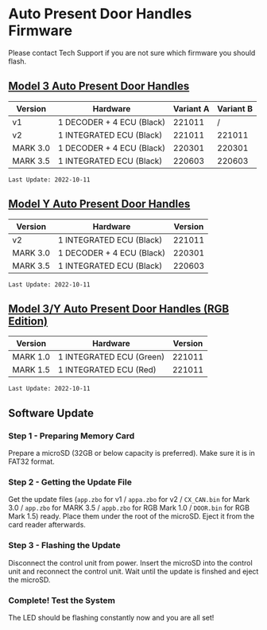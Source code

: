 # Auto Present Door Handles Firmware

Please contact Tech Support if you are not sure which firmware you should flash.

## [Model 3 Auto Present Door Handles](https://evoffer.com/product/model-3-auto-present-door-handles/)
| Version | Hardware | Variant A | Variant B |
| --- | --- | --- | --- |
| v1 | 1 DECODER + 4 ECU (Black) | 221011 | / |
| v2 | 1 INTEGRATED ECU (Black) | 221011 | 221011 |
| MARK 3.0 | 1 DECODER + 4 ECU (Black) | 220301 | 220301 |
| MARK 3.5 | 1 INTEGRATED ECU (Black) | 220603 | 220603 |

```
Last Update: 2022-10-11
```

## [Model Y Auto Present Door Handles](https://evoffer.com/product/model-y-auto-present-door-handles/)
| Version | Hardware | Version |
| --- | --- | --- |
| v2 | 1 INTEGRATED ECU (Black) | 221011 |
| MARK 3.0 | 1 DECODER + 4 ECU (Black) | 220301 |
| MARK 3.5 | 1 INTEGRATED ECU (Black) | 220603 |

```
Last Update: 2022-10-11
```

## [Model 3/Y Auto Present Door Handles (RGB Edition)](https://evoffer.com/product/model-3-auto-present-door-handles-rgb-edition/)
| Version | Hardware | Version |
| --- | --- | --- |
| MARK 1.0 | 1 INTEGRATED ECU (Green) | 221011 |
| MARK 1.5 | 1 INTEGRATED ECU (Red) | 221011 |
```
Last Update: 2022-10-11
```

## Software Update
### Step 1 - Preparing Memory Card
Prepare a microSD (32GB or below capacity is preferred).
Make sure it is in FAT32 format.

### Step 2 - Getting the Update File
Get the update files (`app.zbo` for v1 / `appa.zbo` for v2 / `CX_CAN.bin` for Mark 3.0 / `app.zbo` for MARK 3.5 / `appb.zbo` for RGB Mark 1.0 / `DOOR.bin` for RGB Mark 1.5) ready. Place them under the root of the microSD. Eject it from the card reader afterwards.

### Step 3 - Flashing the Update
Disconnect the control unit from power.
Insert the microSD into the control unit and reconnect the control unit.
Wait until the update is finshed and eject the microSD.


### Complete! Test the System
The LED should be flashing constantly now and you are all set!
